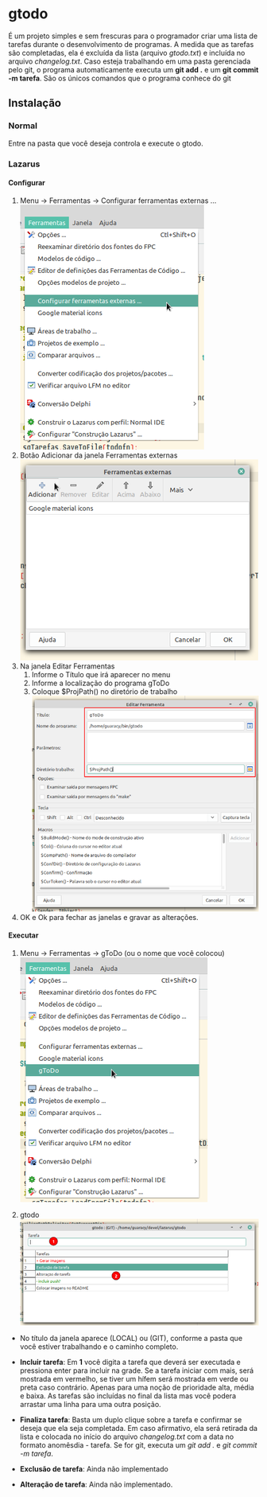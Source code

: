 # gtodo



É um projeto simples e sem frescuras para o programador criar uma lista de tarefas durante o desenvolvimento de programas. A medida que as tarefas são completadas, ela é excluída da lista (arquivo *gtodo.txt*) e incluída no arquivo *changelog.txt*. Caso esteja trabalhando em uma pasta gerenciada pelo git, o programa automaticamente executa um **git add .** e um **git commit -m tarefa**. São os únicos comandos que o programa conhece do git



## Instalação

### Normal

Entre na pasta que você deseja controla e execute o gtodo.

### Lazarus

#### Configurar

1. Menu -> Ferramentas -> Configurar ferramentas externas ...
   ![](images/mnuferramentaexterna.png)
2. Botão Adicionar da janela Ferramentas externas
   ![](images/dlgferramentaexterna.png)
3. Na janela Editar Ferramentas
   1. Informe o Título que irá aparecer no menu
   2. Informe a localização do programa gToDo
   3. Coloque $ProjPath() no diretório de trabalho
      ![](images/editarferramenta.png)
4. OK e Ok para fechar as janelas e gravar as alterações.

 

#### Executar

1. Menu -> Ferramentas -> gToDo (ou o nome que você colocou)
   ![](images/mnuexecutargtodo.png)

2. gtodo
   ![](images/gtodo.png)
- No título da janela aparece (LOCAL) ou (GIT), conforme a pasta que você estiver trabalhando e o caminho completo.

- **Incluir tarefa**: Em **1** você digita a tarefa que deverá ser executada e pressiona enter para incluir na grade. Se a tarefa iniciar com mais, será mostrada em vermelho, se tiver um hífem será mostrada em verde ou preta caso contrário. Apenas para uma noção de prioridade alta, média e baixa. As tarefas são incluídas no final da lista mas você podera arrastar uma linha para uma outra posição. 

- **Finaliza tarefa**: Basta um duplo clique sobre a tarefa e confirmar se deseja que ela seja completada. Em caso afirmativo, ela será retirada da lista e colocada no início do arquivo *changelog.txt* com a data no formato anomêsdia - tarefa. Se for git, executa um *git add .* e *git commit -m tarefa*.

- **Exclusão de tarefa**: Ainda não implementado

- **Alteração de tarefa**: Ainda não implementado.
